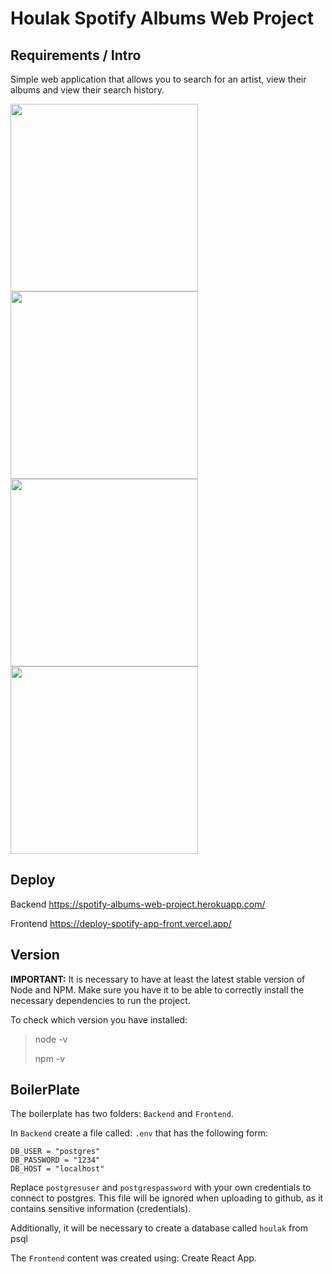 # Houlak Spotify Albums Web Project

## Requirements / Intro

Simple web application that allows you to search for an artist, view their albums and view their search history.

<p>
<img width='300' src='https://i.postimg.cc/mPMGbtPH/1.png' </img>
<img width='300' src='https://i.postimg.cc/PLjnNTDF/2.png' </img>
<img width='300' src='https://i.postimg.cc/8j7S0yDw/3.png' </img>
<img width='300' src='https://i.postimg.cc/5HSdCTq9/4.png' </img>
</p>

## Deploy

Backend
https://spotify-albums-web-project.herokuapp.com/

Frontend
https://deploy-spotify-app-front.vercel.app/

## Version

__IMPORTANT:__ 
It is necessary to have at least the latest stable version of Node and NPM. Make sure you have it to be able to correctly install the necessary dependencies to run the project.

To check which version you have installed:

> node -v
>
> npm -v

## BoilerPlate

The boilerplate has two folders: `Backend` and `Frontend`.

In `Backend` create a file called: `.env` that has the following form:

```
DB_USER = "postgres"
DB_PASSWORD = "1234" 
DB_HOST = "localhost"
```

Replace `postgresuser` and `postgrespassword` with your own credentials to connect to postgres. This file will be ignored when uploading to github, as it contains sensitive information (credentials).

Additionally, it will be necessary to create a database called `houlak` from psql

The `Frontend` content was created using: Create React App.

